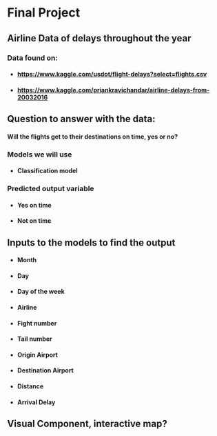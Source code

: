 # Final Project
## Airline Data of delays throughout the year
### Data found on:
- #### https://www.kaggle.com/usdot/flight-delays?select=flights.csv
- #### https://www.kaggle.com/priankravichandar/airline-delays-from-20032016
## Question to answer with the data:
#### Will the flights get to their destinations on time, yes or no?
### Models we will use
- #### Classification model
### Predicted output variable
- #### Yes on time
- #### Not on time
## Inputs to the models to find the output
- #### Month
- #### Day
- #### Day of the week
- #### Airline
- #### Fight number
- #### Tail number
- #### Origin Airport
- #### Destination Airport
- #### Distance
- #### Arrival Delay
## Visual Component, interactive map?
 
